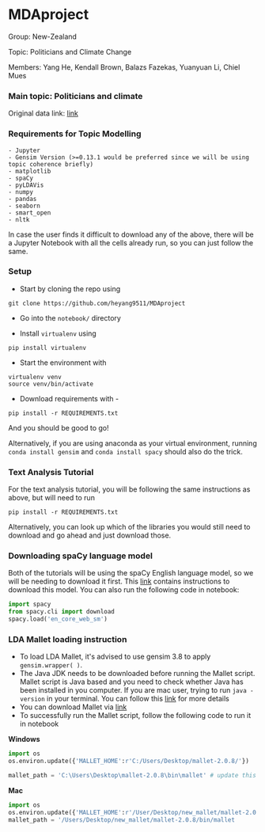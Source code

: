 # MDAproject

Group: New-Zealand

Topic: Politicians and Climate Change

Members: Yang	He, Kendall	Brown, Balazs	Fazekas, Yuanyuan	Li, Chiel	Mues

### Main topic: Politicians and climate 
Original data link: [link](https://dataverse.harvard.edu/dataset.xhtml?persistentId=doi:10.7910/DVN/0TJX8Y)

### Requirements for Topic Modelling

```
- Jupyter
- Gensim Version (>=0.13.1 would be preferred since we will be using topic coherence briefly)
- matplotlib
- spaCy
- pyLDAVis
- numpy
- pandas
- seaborn
- smart_open
- nltk
```

In case the user finds it difficult to download any of the above, there will be a Jupyter Notebook with all the cells already run, so you can just follow the same.


### Setup

- Start by cloning the repo using

`git clone https://github.com/heyang9511/MDAproject`

- Go into the `notebook/` directory

- Install `virtualenv` using

`pip install virtualenv`

- Start the environment with

```
virtualenv venv
source venv/bin/activate
```

- Download requirements with -

`pip install -r REQUIREMENTS.txt`

And you should be good to go!

Alternatively, if you are using anaconda as your virtual environment, running `conda install gensim` and `conda install spacy` should also do the trick.

### Text Analysis Tutorial

For the text analysis tutorial, you will be following the same instructions as above, but will need to run

`pip install -r REQUIREMENTS.txt`

Alternatively, you can look up which of the libraries you would still need to download and go ahead and just download those.

### Downloading spaCy language model

Both of the tutorials will be using the spaCy English language model, so we will be needing to download it first.
This [link](https://spacy.io/usage/models) contains instructions to download this model. You can also run the following code in notebook:

```python
import spacy
from spacy.cli import download
spacy.load('en_core_web_sm')
```
### LDA Mallet loading instruction
- To load LDA Mallet, it's advised to use gensim 3.8 to apply `gensim.wrapper( )`. 
- The Java JDK needs to be downloaded before running the Mallet script. Mallet script is Java based and you need to check whether Java has been installed in you computer. If you are mac user, trying to run `java -version` in your terminal. You can follow this [link](https://www.gitmemory.com/issue/RaRe-Technologies/gensim/2851/756970247) for more details
- You can download Mallet via [link](http://mallet.cs.umass.edu/)
- To successfully run the Mallet script, follow the following code to run it in notebook

**Windows**
```python
import os
os.environ.update({'MALLET_HOME':r'C:/Users/Desktop/mallet-2.0.8/'})

mallet_path = 'C:\Users\Desktop\mallet-2.0.8\bin\mallet' # update this path

```
**Mac**
```python
import os
os.environ.update({'MALLET_HOME':r'/User/Desktop/new_mallet/mallet-2.0.8/'})
mallet_path = '/Users/Desktop/new_mallet/mallet-2.0.8/bin/mallet

```

